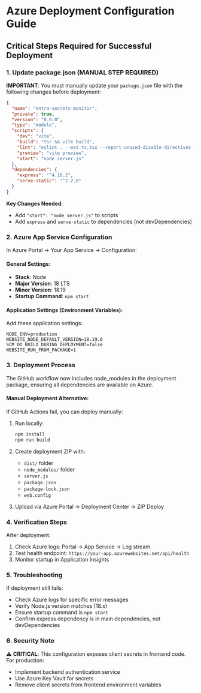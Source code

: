
# Azure Deployment Configuration Guide

## Critical Steps Required for Successful Deployment

### 1. Update package.json (MANUAL STEP REQUIRED)

**IMPORTANT**: You must manually update your `package.json` file with the following changes before deployment:

```json
{
  "name": "entra-secrets-monitor",
  "private": true,
  "version": "0.0.0",
  "type": "module",
  "scripts": {
    "dev": "vite",
    "build": "tsc && vite build",
    "lint": "eslint . --ext ts,tsx --report-unused-disable-directives --max-warnings 0",
    "preview": "vite preview",
    "start": "node server.js"
  },
  "dependencies": {
    "express": "^4.18.2",
    "serve-static": "^2.2.0"
  }
}
```

**Key Changes Needed**:
- Add `"start": "node server.js"` to scripts
- Add `express` and `serve-static` to dependencies (not devDependencies)

### 2. Azure App Service Configuration

In Azure Portal → Your App Service → Configuration:

#### General Settings:
- **Stack**: Node
- **Major Version**: 18 LTS
- **Minor Version**: 18.19
- **Startup Command**: `npm start`

#### Application Settings (Environment Variables):
Add these application settings:

```
NODE_ENV=production
WEBSITE_NODE_DEFAULT_VERSION=18.19.0
SCM_DO_BUILD_DURING_DEPLOYMENT=false
WEBSITE_RUN_FROM_PACKAGE=1
```

### 3. Deployment Process

The GitHub workflow now includes node_modules in the deployment package, ensuring all dependencies are available on Azure.

#### Manual Deployment Alternative:
If GitHub Actions fail, you can deploy manually:

1. Run locally:
   ```bash
   npm install
   npm run build
   ```

2. Create deployment ZIP with:
   - `dist/` folder
   - `node_modules/` folder  
   - `server.js`
   - `package.json`
   - `package-lock.json`
   - `web.config`

3. Upload via Azure Portal → Deployment Center → ZIP Deploy

### 4. Verification Steps

After deployment:
1. Check Azure logs: Portal → App Service → Log stream
2. Test health endpoint: `https://your-app.azurewebsites.net/api/health`
3. Monitor startup in Application Insights

### 5. Troubleshooting

If deployment still fails:
- Check Azure logs for specific error messages
- Verify Node.js version matches (18.x)
- Ensure startup command is `npm start`
- Confirm express dependency is in main dependencies, not devDependencies

### 6. Security Note

⚠️ **CRITICAL**: This configuration exposes client secrets in frontend code. For production:
- Implement backend authentication service
- Use Azure Key Vault for secrets
- Remove client secrets from frontend environment variables
